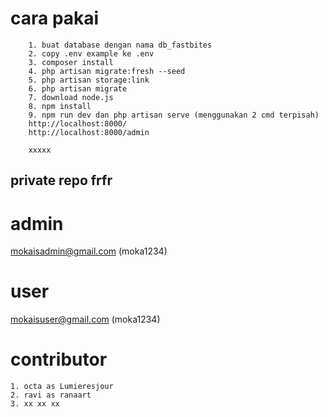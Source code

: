 # cara pakai
```
    1. buat database dengan nama db_fastbites
    2. copy .env example ke .env
    3. composer install
    4. php artisan migrate:fresh --seed
    5. php artisan storage:link
    6. php artisan migrate
    7. download node.js
    8. npm install
    9. npm run dev dan php artisan serve (menggunakan 2 cmd terpisah)
    http://localhost:8000/
    http://localhost:8000/admin

    xxxxx

```
## private repo frfr
# admin
mokaisadmin@gmail.com
(moka1234)
# user
mokaisuser@gmail.com
(moka1234)

# contributor
    1. octa as Lumieresjour
    2. ravi as ranaart
    3. xx xx xx